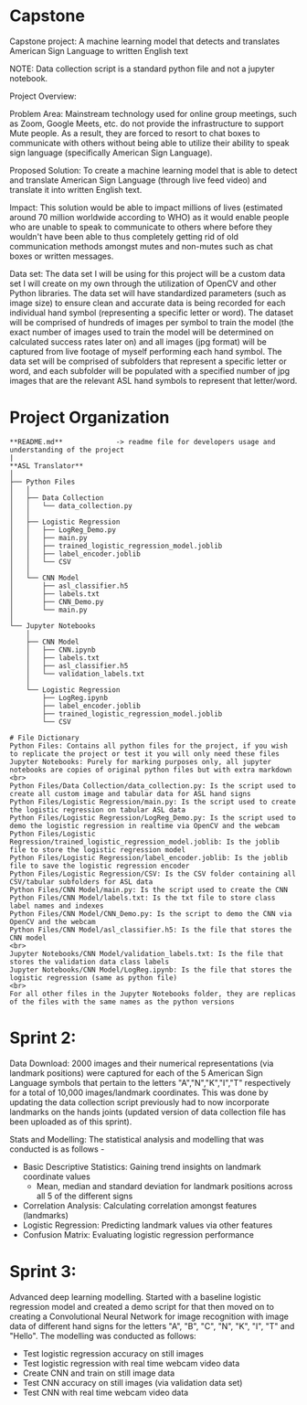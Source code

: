 # Capstone
Capstone project: A machine learning model that detects and translates American Sign Language to written English text

NOTE: Data collection script is a standard python file and not a jupyter notebook. 

Project Overview: 

Problem Area: Mainstream technology used for online group meetings, such as Zoom, Google Meets, etc. do not provide the infrastructure to support Mute people. As a result, they are forced to resort to chat boxes to communicate with others without being able to utilize their ability to speak sign language (specifically American Sign Language).

Proposed Solution: To create a machine learning model that is able to detect and translate American Sign Language (through live feed video) and translate it into written English text.

Impact: This solution would be able to impact millions of lives (estimated around 70 million worldwide according to WHO) as it would enable people who are unable to speak to communicate to others where before they wouldn't have been able to thus completely getting rid of old communication methods amongst mutes and non-mutes such as chat boxes or written messages.

Data set: The data set I will be using for this project will be a custom data set I will create on my own through the utilization of OpenCV and other Python libraries. The data set will have standardized parameters (such as image size) to ensure clean and accurate data is being recorded for each individual hand symbol (representing a specific letter or word). The dataset will be comprised of hundreds of images per symbol to train the model (the exact number of images used to train the model will be determined on calculated success rates later on) and all images (jpg format) will be captured from live footage of myself performing each hand symbol. The data set will be comprised of subfolders that represent a specific letter or word, and each subfolder will be populated with a specified number of jpg images that are the relevant ASL hand symbols to represent that letter/word.


# Project Organization
```
**README.md**             -> readme file for developers usage and understanding of the project
|
**ASL Translator**
│
├── Python Files
│   │
│   ├── Data Collection
│   │   └── data_collection.py
│   │
│   ├── Logistic Regression
│   │   ├── LogReg_Demo.py
│   │   ├── main.py
│   │   ├── trained_logistic_regression_model.joblib
│   │   ├── label_encoder.joblib
│   │   └── CSV
│   │
│   └── CNN Model
│       ├── asl_classifier.h5
│       ├── labels.txt
│       ├── CNN_Demo.py
│       └── main.py
│
└── Jupyter Notebooks
    │
    ├── CNN Model
    │   ├── CNN.ipynb
    │   ├── labels.txt
    │   ├── asl_classifier.h5
    │   └── validation_labels.txt
    │
    └── Logistic Regression
        ├── LogReg.ipynb
        ├── label_encoder.joblib
        ├── trained_logistic_regression_model.joblib
        └── CSV
```
```
# File Dictionary
Python Files: Contains all python files for the project, if you wish to replicate the project or test it you will only need these files
Jupyter Notebooks: Purely for marking purposes only, all jupyter notebooks are copies of original python files but with extra markdown
<br>
Python Files/Data Collection/data_collection.py: Is the script used to create all custom image and tabular data for ASL hand signs
Python Files/Logistic Regression/main.py: Is the script used to create the logistic regression on tabular ASL data
Python Files/Logistic Regression/LogReg_Demo.py: Is the script used to demo the logistic regression in realtime via OpenCV and the webcam
Python Files/Logistic Regression/trained_logistic_regression_model.joblib: Is the joblib file to store the logistic regression model
Python Files/Logistic Regression/label_encoder.joblib: Is the joblib file to save the logistic regression encoder
Python Files/Logistic Regression/CSV: Is the CSV folder containing all CSV/tabular subfolders for ASL data
Python Files/CNN Model/main.py: Is the script used to create the CNN
Python Files/CNN Model/labels.txt: Is the txt file to store class label names and indexes
Python Files/CNN Model/CNN_Demo.py: Is the script to demo the CNN via OpenCV and the webcam
Python Files/CNN Model/asl_classifier.h5: Is the file that stores the CNN model
<br>
Jupyter Notebooks/CNN Model/validation_labels.txt: Is the file that stores the validation data class labels
Jupyter Notebooks/CNN Model/LogReg.ipynb: Is the file that stores the logistic regression (same as python file)
<br>
For all other files in the Jupyter Notebooks folder, they are replicas of the files with the same names as the python versions
```
# Sprint 2: 

Data Download: 2000 images and their numerical representations (via landmark positions) were captured for each of the 5 American Sign Language symbols that pertain to the letters "A","N","K","I","T" respectively for a total of 10,000 images/landmark coordinates. This was done by updating the data collection script previously had to now incorporate landmarks on the hands joints (updated version of data collection file has been uploaded as of this sprint).

Stats and Modelling: The statistical analysis and modelling that was conducted is as follows - 

- Basic Descriptive Statistics: Gaining trend insights on landmark coordinate values
  - Mean, median and standard deviation for landmark positions across all 5 of the different signs
- Correlation Analysis: Calculating correlation amongst features (landmarks)
- Logistic Regression: Predicting landmark values via other features
- Confusion Matrix: Evaluating logistic regression performance


# Sprint 3:
Advanced deep learning modelling. Started with a baseline logistic regression model and created a demo script for that then moved on to creating a Convolutional Neural Network for image recognition with image data of different hand signs for the letters "A", "B", "C", "N", "K", "I", "T" and "Hello". The modelling was conducted as follows: 

- Test logistic regression accuracy on still images
- Test logistic regression with real time webcam video data
- Create CNN and train on still image data
- Test CNN accuracy on still images (via validation data set)
- Test CNN with real time webcam video data
